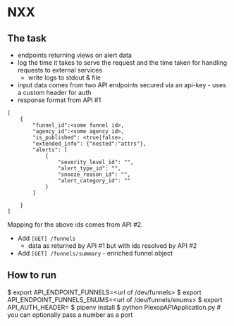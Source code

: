# NXX
## The task
* endpoints returning views on alert data
* log the time it takes to serve the request and the time taken for handling requests to external services
  * write logs to stdout & file
*  input data comes from two API endpoints secured via an api-key - uses a custom header for auth
* response format from API #1
```
[
    {
        "funnel_id":<some funnel id>,
        "agency_id":<some agency id>,
        "is_published": <true|false>,
        "extended_info": {"nested":"attrs"},
        "alerts": [
            {
                "severity_level_id": "",
                "alert_type_id": "",
                "snooze_reason_id": "",
                "alert_category_id": ""
            }
        ]

    }
]
```
Mapping for the above ids comes from API #2.
* Add `[GET] /funnels`
  * data as returned by API #1 but with ids resolved by API #2
* Add `[GET] /funnels/summary` - enriched funnel object


## How to run
$ export API_ENDPOINT_FUNNELS=<url of /dev/funnels>
$ export API_ENDPOINT_FUNNELS_ENUMS=<url of /dev/funnels/enums>
$ export API_AUTH_HEADER=<the auth secret>
$ pipenv install
$ python PlexopAPIApplication.py  # you can optionally pass a number as a port

